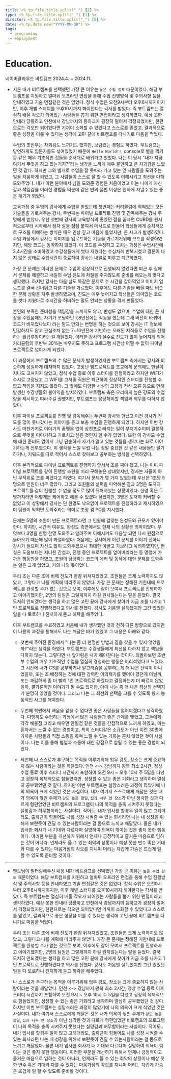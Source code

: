 ```yaml
---
title: <% tp.file.title.split("_") [2] %>
type: <% tp.file.title.split("_") [1] %>
director: <% tp.file.title.split("_") [0] %>
date: <% tp.date.now("YYYY-MM-DD") %>
tags:
  - programing
  - employment
---
```

# **Education.**

네이버클라우드 비트캠프 2024.4. ~ 2024.11.

- 서론
    내가 비트캠프를 선택했던 가장 큰 이유는 `높은 수업 강도` 때문이었다. 
    해당 부트캠프를 지원하고 얼마뒤 오프라인 면접을 통해 수업 진행방식 및 주의사항 등을 안내하였고 기술 면접같은 것은 없었다.
    정식 수업은 오전9시부터 오후6시까지이지만, 이후 개별 스터디를 오후10시까지 해야한다는 각서를 받았다.
    즉 부트캠프는 열심히 배울 각오가 되어있는 사람들을 뽑기 위한 면접이라고 생각하였다.
    예상 못한 안내라 당황하고 인천에서 강남까지의 등하교가 굉장히 멀어서 걱정되었지만, 
    한편으로는 각오만 되어있다면 기꺼이 소화할 수 있었다고 스스로를 믿었고, 결과적으로 좋은 성장을 이룰 수 있다는 생각에
    고민 끝에 비트캠프를 다니기로 마음을 먹었다.
    
    수업의 초반부는 자괴감도 느끼기도 했지만, 보람있는 경험도 하였다.
    부트캠프는 당연하게도 입문자들도 섞여있었기 때문에 `Hello World!!`, console로 별을 찍기 등 같은 매우 기초적인 것들을 순서대로 배워가고 있었다. 나는 이 당시 "내가 지금 여기서 무엇을 하고 있는거지?"라는 생각을 느끼게 매우 불안하고 큰 자괴감을 느꼈던 것 같다.
    하지만 그와 별개로 수업을 잘 못따라 가고 있는 옆 사람들을 도와주는 일을 처음하게 되었고, 그 사람들이 스스로 잘 할 수 있도록 이해시키고 최선을 다해 도와주었다. 내가 이런 분야에서 남을 도와준 경험은 처음이었고 이는 나에게 자신감과 책임감을 이러한 경험들 덕분에 같은 반의 절반 이상은 친하게 지낼수 있는 좋은 계기가 되었다.
    
    교육과정 중 두명의 강사에게 수업을 받았는데 첫번째는 커리큘럼에 적혀있는 모든 기술들을 가르쳐주는 강사, 두번째는 파이널 프로젝트 진행 및 감독해주는 강사 두명에게 받았다.
    우선 첫번째 강사의 교육방식의 좋았던 점을 꼽자면 CURD를 원시적으로부터 시작해서 점차 살을 점점 붙여서 
    메서드로 만들어 학생들에게 순차적으로 구조를 이해하는 방식은 매우 인상 깊고 마음에 들었지만, 큰 사고가 발생하였다.
    수업 과정에서 강사는 이미지를 업로드하는 기능을 가르치기위해 코드를 작성하였지만, 해당 코드는 동작하지 않았다.
    이 코드를 수정하고 고치는 과정은 수업시간에 3,4시간을 소비하였고 수강생들에게 썻다 지웠다는 수십차례 반복시켰고
    결론이 나지 않은 상태로 수업시간이 종료하여 강사는 내일로 미루고 퇴근하였다.
    
    가장 큰 문제는 이러한 문제로 수업이 정상적으로 진행되지 않았다면 
    퇴근 후 집에서 문제를 해결하고 내일의 수업 진도에 차질을 주지않도록 준비를 해오는게 맞다고 생각했다.
    하지만 강사는 다음 날도 똑같은 문제로 수 시간을 잡아먹었고 이미지 업로드를 결국 건너뛰고 다른 기술을 가르쳤다.
    이후에도 다른 기술을 배울 때도 비슷한 문제 상황을 자주 발생하였으며, 
    진도는 매우 늦어지고 학생들은 의미없는 코드를 썻다 지웠다로 수시간을 허비하는 말도 안되는 상황을 겪게 만들었다. 
    
    본인의 부족한 준비성을 책임감을 느끼지도 않고, 반성도 없으며, 수업에 대한 큰 지장을 주었음에도 자기가 코딩하던 7,8년전에는 작동을 했는데 그새 버전이 바뀌어 코드가 바뀌었나보다 라는 말도 안되는 변명을 하는 것으로 보아
    강사는 IT 정보에 민감하지도 않고 관심조차 없는 7~10년전에 기반하는 오래된 지식들로 수업을 진행하는 월급루팡이라는걸 깨달았다.
    이러한 강사의 실수로 진도가 많이 늦어지게 되어 커리큘럼의 후반부 30%는 배우지도 못하고 프로그램 시간상 어쩔 수 없이 파이널 프로젝트로 넘어가게 되었다.
    
    이 과정에서 부트캠프의 수 많은 문제가 발생하였지만 부트캠프 측에서는 강사와 비슷하게 성실하게 대처하지 않았다.
    고장난 빔프로젝트를 조교에게 문의해도 한달이 지나도 고쳐지지 않았고, 정식 수업 종료 이후 스터디를 진행하라고 하지만 WIFI가 수시로 고장났고 그 WIFI를 고쳐줄 직원은 퇴근하여 정상적인 스터디를 진행할 수 없고 책임을 지지도 않았다. 그 밖에도 다양한 시설의 고장과 전산 오류 등으로 인해 발생한 수강생들의 불이익을 방치하였다. 
    부트캠프 측은 우리에게 높은 강도의 수업량을 제시하고 따라주길 권했지만, 부트캠프는 응당해야할 책임과 의무를 다하지 않았다.
      
    이후 파이널 프로젝트를 진행 및 감독해주는 두번째 강사와 만났고 이전 강사가 진도를 많이 못나갔다는 이야기를 듣고 보충 수업을 진행하게 되었다.
    하지만 이번 강사도 마찬가지로 이야기의 끝맺음 없이 삼천포로 빠지는 일이 부지기수이며 결론적으로 무엇을 이야기하고 가르치고 싶은 것인지 알 수가 없었다. 
    또한 이 강사도 수업에 대한 준비도 없어서 그냥 단순하게 자기가 알고 있는 것들을 생각나는 대로 이야기하는게 전부였으다.
    이 생각을 느낄 무렵 나는 정말 중요한 것 같은 내용들만 필기하거나, 키워드를 따로 적어서 스스로 찾아보고 공부하는 방식을 선택하였다.
    
    이후 본격적으로 파이널 프로젝트를 진행하기 앞서서 조를 짜야 했고, 
    나는 이미 파이널 프로젝트를 같이 진행할 조원을 미리 구해놓은 상태였지만, 강사는 자율이 아닌 무작위로 조를 짜겠다고 하였다. 
    여기서 문제가 몇 가지 있었는데 우선은 1조당 5명으로 인원이 너무 많았다. 
    그리고 조원들의 실력을 파악해본 결과 3명은 도저히 프로젝트를 같이 진행할 수 없을 정도로 많이 뒤쳐져있는 상황이었다. 
    한명 혹은 두명까지라면 어떻게든 케어하고 해볼 수 있겠다 싶었지만, 3명은 도저히 커버할 수 없었고
    이 상황에서 강사는 단 한명도 낙오없이 프로젝트를 진행하라고 제시하였으며 팀원이 막히면 도와주라는 의미로 조장 겸 PO를 지시했다. 
    
    문제는 5명의 조원이 만든 프로젝트라면 그 인원에 걸맞는 완성도와 규모가 있어야한다. 
    하지만, 시간적 여유도, 완성도 측면에서도 현재 나의 상황은 최악이었다. 
    무엇보다 3명을 한명 한명 도와주고 알려주며 이해시켜도 다음날 되면 다시 원점으로 돌아오기 때문에 많이 좌절하였다. 
    처음에는 강사에게 이런 문제를 이야기 전하니 강사가 들으며 자신도 많이 도와주겠으니 최대한 이끌고 가보라고 독려하였지만,
    현실은 도움보다는 지나친 간섭과, 진행 중인 프로젝트를 엎어버리라는 등 명령에 가까운 행동만을 하였고, 조원의 담당하는 코드의 에러 및 동작에 대한 문제를 도와주는 일은 크게 없었고, 거의 나의 몫이었다. 
    
    우리 조는 다른 조에 비해 진도가 한참 뒤쳐져있었고, 조원들은 크게 노력하지도 않았고, 그렇다고 나를 계획에 따라주지 않았다.
    가장 큰 문제는 정해진 기한내에 프로젝트를 완성할 수가 없는 것으로 보여, 이후에도 같이 모여서 프로젝트를 진행하자고 이야기했지만, 2명의 팀원은 그렇게까지 하길 원치않는다는 말을 듣었다.
    결국 도저히 안되겠다는 생각을 하고 많은 고민 끝에 강사에게 찾아가 지금 조를 나가고 1인 프로젝트로 진행하겠다고 의사를 전했다.
    강사도 처음엔 설득했지만 그간 있었던 일을 다 토로하니 진지하게 듣고 허락을 해주었다.
    
    이후 부트캠프를 수료하였고 처음에 내가 생각했던 것과 전혀 다른 방향으로 갔지만 
    이 나름의 과정을 통해서도 나는 깨달은 바가 있었고 그 내용은 아래와 같다.
    
    - 첫번째
        주어진 환경에서 "나는 좀 더 현명한 방법과 길을 찾을 수 있지 않았을까?"라는 생각을 하였다. 
        부트캠프는 수강생들에게 최선을 다하지 않고 책임을 다하지 않는다. 
        그렇다면 내 앞가림은 내가 해야한다는 것이다. 
        되돌아보면 초반부 수업의 매우 기초적인 수업을 열심히 경청하는 행동은 어리석었다고 느꼈다. 
        그 시간에 내가 CS를 공부하거나 알고리즘을 공부하는게 더 나은 선택이 아니었을까, 
        또는 조 배정하는 것에 대한 강력한 이의제기를 했어야 헀던게 아닐까,
        또는 과감하게 좀 더 빨리 1인 프로젝트로 하겠다고 결정하는게 더 빠르지 않았을까,
        결과론적인 이야기가 될 수도 있지만, 아마 나는 좀 더 나은 최선의 선택지가 분명히 있었을 것이다.
        그리고 나는 그 최선의 선택을 고를 수 있도록 항시 능동적인 사고를 해야한다.
        
    - 두번째
        학원에서 배움을 얻을 수 없다면 좋은 사람들을 얻어야겠다고 생각하였다.
        다행히도 수업하는 과정에서 많은 사람들과 좋은 관계를 맺었고, 
        그들에게 각각 배울점 그리고 배우면 안될점 같은 것들을 간접적으로 느끼게 하였고, 
        이는 혼자서는 느낄 수 없는 경험이고, 
        특히 스터디같은 소규모가 아닌 이런 30명에 가까운 사람들과 직접 소통을 하며 느낄 수 있는 기회는 흔치 않았던 것이 사실이다.
        나는 이를 통해 협업과 소통에 대한 강점으로 살릴 수 있는 좋은 경험이 되었다.
        
    - 세번째
        나 스스로가 추구하는 목적을 이루기위해 업무 강도, 장소는 크게 중요하지 않는 사람이라는 것을 깨달았다.
        인천 <-> 강남까지 왕복 최소 2시간, 정상 수업 종료 이후 스터디 시간까지 포함하여 오전 9시 ~ 오후 10시 주 5일을 다녔고
        굉장히 육체적으로 힘들었지만, 성장할 수 있는 좋은 기회라고 생각하며 열심히 공부했었던 것 같다.
        하지만 이번 부트캠프는 실망스러운 과정이 많았기에 나의 의욕이 크게 식었던 것은 사실이다.
        내가 여기서 스스로에게 깨달은 것은 내가 의욕이 꺾인 주체가 `강도 높은 할일`, `집과 너무 먼 장소`가 아닌 
        생각한 것과 다르게 형편없었던 비트캠프의 프로그램이 나의 목적을 충족 시켜주지 못했다는 실망감과 허무함이라는 사실이다.
        적어도..내가 입사를 할경우 일이 많고 고되더라도, 출퇴근이 힘들어도 나를 성장 시켜줄 수 있는 회사라면 
        나는 내 성장을 위해서 보란듯이 견딜 수 있는사람이라는 걸 몸으로 느끼고 깨달았다.
        물론 내가 입사한 회사가 내 기대와 다르다며 실망하여 의욕이 꺾이는 것은 좋지 못한 행동이다.
        이러한 부분을 개선하기 위해서 언제나 긍정적이고 즐거운 마음으로 임하는 것이 아니라,
        언제라도 올 수 있는 최악의 상황이나 예상 못한 변수 혹은 기대와 다를 수 있다는 마음가짐의 각오를 지니며
        머리는 차갑게 가슴은 뜨겁게 일 할 수 있도록 준비할 것이다.

---
- 멘토님이 필터링해주신 내용
    내가 비트캠프를 선택했던 가장 큰 이유는 `높은 수업 강도` 때문이었다. 
    해당 부트캠프를 지원하고 얼마뒤 오프라인 면접을 통해 수업 진행방식 및 주의사항 등을 안내하였고 기술 면접같은 것은 없었다.
    정식 수업은 오전9시부터 오후6시까지이지만, 이후 개별 스터디를 오후10시까지 해야한다는 각서를 받았다.
    즉 부트캠프는 열심히 배울 각오가 되어있는 사람들을 뽑기 위한 면접이라고 생각하였다.
    예상 못한 안내라 당황하고 인천에서 강남까지의 등하교가 굉장히 멀어서 걱정되었지만, 
    한편으로는 각오만 되어있다면 기꺼이 소화할 수 있었다고 스스로를 믿었고, 결과적으로 좋은 성장을 이룰 수 있다는 생각에
    고민 끝에 비트캠프를 다니기로 마음을 먹었다.
    
    우리 조는 다른 조에 비해 진도가 한참 뒤쳐져있었고, 조원들은 크게 노력하지도 않았고, 그렇다고 나를 계획에 따라주지 않았다.
    가장 큰 문제는 정해진 기한내에 프로젝트를 완성할 수가 없는 것으로 보여, 이후에도 같이 모여서 프로젝트를 진행하자고 이야기했지만, 2명의 팀원은 그렇게까지 하길 원치않는다는 말을 듣었다.
    결국 도저히 안되겠다는 생각을 하고 많은 고민 끝에 강사에게 찾아가 지금 조를 나가고 1인 프로젝트로 진행하겠다고 의사를 전했다.
    강사도 처음엔 설득했지만 그간 있었던 일을 다 토로하니 진지하게 듣고 허락을 해주었다.
    
    나 스스로가 추구하는 목적을 이루기위해 업무 강도, 장소는 크게 중요하지 않는 사람이라는 것을 깨달았다.
    인천 <-> 강남까지 왕복 최소 2시간, 정상 수업 종료 이후 스터디 시간까지 포함하여 오전 9시 ~ 오후 10시 주 5일을 다녔고
    굉장히 육체적으로 힘들었지만, 성장할 수 있는 좋은 기회라고 생각하며 열심히 공부했었던 것 같다.
    하지만 이번 부트캠프는 실망스러운 과정이 많았기에 나의 의욕이 크게 식었던 것은 사실이다.
    내가 여기서 스스로에게 깨달은 것은 내가 의욕이 꺾인 주체가 `강도 높은 할일`, `집과 너무 먼 장소`가 아닌 
    생각한 것과 다르게 형편없었던 비트캠프의 프로그램이 나의 목적을 충족 시켜주지 못했다는 실망감과 허무함이라는 사실이다.
    적어도..내가 입사를 할경우 일이 많고 고되더라도, 출퇴근이 힘들어도 나를 성장 시켜줄 수 있는 회사라면 
    나는 내 성장을 위해서 보란듯이 견딜 수 있는사람이라는 걸 몸으로 느끼고 깨달았다.
    물론 내가 입사한 회사가 내 기대와 다르다며 실망하여 의욕이 꺾이는 것은 좋지 못한 행동이다.
    이러한 부분을 개선하기 위해서 언제나 긍정적이고 즐거운 마음으로 임하는 것이 아니라,
    언제라도 올 수 있는 최악의 상황이나 예상 못한 변수 혹은 기대와 다를 수 있다는 마음가짐의 각오를 지니며
    머리는 차갑게 가슴은 뜨겁게 일 할 수 있도록 준비할 것이다.